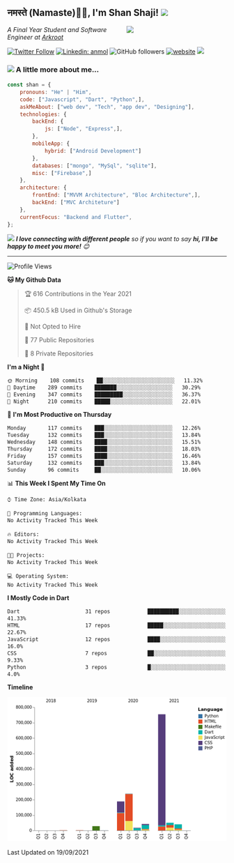 <h2>नमस्ते (Namaste)🙏🏻, I'm Shan Shaji! <img src="https://media.giphy.com/media/12oufCB0MyZ1Go/giphy.gif" width="50"></h2>
<img align='right' src="https://media.giphy.com/media/M9gbBd9nbDrOTu1Mqx/giphy.gif" width="230">
<p><em>A Final Year Student and Software Engineer at <a href="http://www.arkroot.com/">Arkroot</a>
</em></p>

[![Twitter Follow](https://img.shields.io/twitter/follow/shan__shaji?style=flat)](https://twitter.com/intent/follow?screen_name=shan__shaji)
[![Linkedin: anmol](https://img.shields.io/badge/shan-shaji?style=flat-square&logo=Linkedin&logoColor=white&link=https://www.linkedin.com/in/shan-shaji/)](https://www.linkedin.com/in/shan-shaji/)
![GitHub followers](https://img.shields.io/github/followers/shan-shaji?label=Follow&style=social)
[![website](https://img.shields.io/badge/Website-46a2f1.svg?&style=flat-square&logo=Google-Chrome&logoColor=white&link=http://shan-shaji.github.io/)](http://shan-shaji.github.io/)
![](https://visitor-badge.glitch.me/badge?page_id=shan-shaji)


### <img src="https://media.giphy.com/media/VgCDAzcKvsR6OM0uWg/giphy.gif" width="50"> A little more about me...  

```javascript
const shan = {
    pronouns: "He" | "Him",
    code: ["Javascript", "Dart", "Python",],
    askMeAbout: ["web dev", "Tech", "app dev", "Designing"],
    technologies: {
        backEnd: {
            js: ["Node", "Express",],
        },
        mobileApp: {
            hybrid: ["Android Development"]
        },
        databases: ["mongo", "MySql", "sqlite"],
        misc: ["Firebase",]
    },
    architecture: {
        frontEnd: ["MVVM Architecture", "Bloc Architecture",],
        backEnd: ["MVC Architeture"]
    },
    currentFocus: "Backend and Flutter",
};
```

<img src="https://media.giphy.com/media/LnQjpWaON8nhr21vNW/giphy.gif" width="60"> <em><b>I love connecting with different people</b> so if you want to say <b>hi, I'll be happy to meet you more!</b> 😊</em>

---
<!--START_SECTION:waka-->
![Profile Views](http://img.shields.io/badge/Profile%20Views-1-blue)

**🐱 My Github Data** 

> 🏆 616 Contributions in the Year 2021
 > 
> 📦 450.5 kB Used in Github's Storage 
 > 
> 🚫 Not Opted to Hire
 > 
> 📜 77 Public Repositories 
 > 
> 🔑 8 Private Repositories  
 > 
**I'm a Night 🦉** 

```text
🌞 Morning    108 commits    ██░░░░░░░░░░░░░░░░░░░░░░░   11.32% 
🌆 Daytime    289 commits    ███████░░░░░░░░░░░░░░░░░░   30.29% 
🌃 Evening    347 commits    █████████░░░░░░░░░░░░░░░░   36.37% 
🌙 Night      210 commits    █████░░░░░░░░░░░░░░░░░░░░   22.01%

```
📅 **I'm Most Productive on Thursday** 

```text
Monday       117 commits    ███░░░░░░░░░░░░░░░░░░░░░░   12.26% 
Tuesday      132 commits    ███░░░░░░░░░░░░░░░░░░░░░░   13.84% 
Wednesday    148 commits    ████░░░░░░░░░░░░░░░░░░░░░   15.51% 
Thursday     172 commits    ████░░░░░░░░░░░░░░░░░░░░░   18.03% 
Friday       157 commits    ████░░░░░░░░░░░░░░░░░░░░░   16.46% 
Saturday     132 commits    ███░░░░░░░░░░░░░░░░░░░░░░   13.84% 
Sunday       96 commits     ██░░░░░░░░░░░░░░░░░░░░░░░   10.06%

```


📊 **This Week I Spent My Time On** 

```text
⌚︎ Time Zone: Asia/Kolkata

💬 Programming Languages: 
No Activity Tracked This Week

🔥 Editors: 
No Activity Tracked This Week

🐱‍💻 Projects: 
No Activity Tracked This Week

💻 Operating System: 
No Activity Tracked This Week

```

**I Mostly Code in Dart** 

```text
Dart                     31 repos            ██████████░░░░░░░░░░░░░░░   41.33% 
HTML                     17 repos            █████░░░░░░░░░░░░░░░░░░░░   22.67% 
JavaScript               12 repos            ████░░░░░░░░░░░░░░░░░░░░░   16.0% 
CSS                      7 repos             ██░░░░░░░░░░░░░░░░░░░░░░░   9.33% 
Python                   3 repos             █░░░░░░░░░░░░░░░░░░░░░░░░   4.0%

```


**Timeline**

![Chart not found](https://raw.githubusercontent.com/shan-shaji/shan-shaji/master/charts/bar_graph.png) 


 Last Updated on 19/09/2021
<!--END_SECTION:waka-->

